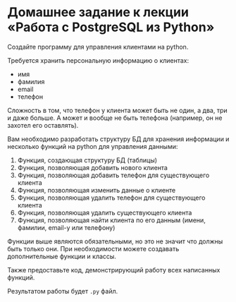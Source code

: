 # Домашнее задание к лекции «Работа с PostgreSQL из Python»

Создайте программу для управления клиентами на python.

Требуется хранить персональную информацию о клиентах:
* имя
* фамилия
* email
* телефон

Сложность в том, что телефон у клиента может быть не один, а два, три и даже больше. А может и вообще не быть телефона (например, он не захотел его оставлять).

Вам необходимо разработать структуру БД для хранения информации и несколько функций на python для управления данными:

1. Функция, создающая структуру БД (таблицы)
 1. Функция, позволяющая добавить нового клиента
 1. Функция, позволяющая добавить телефон для существующего клиента
 1. Функция, позволяющая изменить данные о клиенте
 1. Функция, позволяющая удалить телефон для существующего клиента
 1. Функция, позволяющая удалить существующего клиента
 1. Функция, позволяющая найти клиента по его данным (имени, фамилии, email-у или телефону)

Функции выше являются обязательными, но это не значит что должны быть только они. При необходимости можете создавать дополнительные функции и классы.

 Также предоставьте код, демонстрирующий работу всех написанных функций.

 Результатом работы будет `.py` файл.
